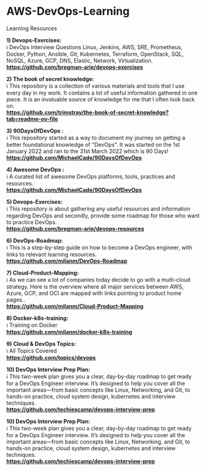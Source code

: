 # AWS-DevOps-Learning
Learning Resources

**1) Devops-Exercises:**   
ℹ️ DevOps Interview Questions Linux, Jenkins, AWS, SRE, Prometheus, Docker, Python, Ansible, Git, Kubernetes, Terraform, OpenStack, SQL, NoSQL, Azure, GCP, DNS, Elastic, Network, Virtualization.   
**https://github.com/bregman-arie/devops-exercises**

**2) The book of secret knowledge:**   
ℹ️ This repository is a collection of various materials and tools that I use every day in my work. It contains a lot of useful information gathered in one piece. It is an invaluable source of knowledge for me that I often look back on.  
**https://github.com/trimstray/the-book-of-secret-knowledge?tab=readme-ov-file**

**3) 90DaysOfDevOps :**   
ℹ️ This repository started as a way to document my journey on getting a better foundational knowledge of "DevOps". It was started on the 1st January 2022 and ran to the 31st March 2022 which is 90 Days!  
**https://github.com/MichaelCade/90DaysOfDevOps**

**4) Awesome DevOps :**   
ℹ️ A curated list of awesome DevOps platforms, tools, practices and resources.  
**https://github.com/MichaelCade/90DaysOfDevOps**

**5) Devops-Exercises:**   
ℹ️  This repository is about gathering any useful resources and information regarding DevOps and secondly, provide some roadmap for those who want to practice DevOps.  
**https://github.com/bregman-arie/devops-resources**


**6) DevOps-Roadmap:**   
ℹ️  This is a step-by-step guide on how to become a DevOps engineer, with links to relevant learning resources.  
**https://github.com/milanm/DevOps-Roadmap**

**7) Cloud-Product-Mapping:**   
ℹ️  As we can see a lot of companies today decide to go with a multi-cloud strategy. Here is the overview where all major services between AWS, Azure, GCP, and OCI are mapped with links pointing to product home pages..  
**https://github.com/milanm/Cloud-Product-Mapping**

**8) Docker-k8s-training:**   
ℹ️  Training on Docker  
**https://github.com/milanm/docker-k8s-training**

**9) Cloud & DevOps Topics:**   
ℹ️  All Topics Covered  
**https://github.com/topics/devops**

**10) DevOps Interview Prep Plan:**   
ℹ️  This two-week plan gives you a clear, day-by-day roadmap to get ready for a DevOps Engineer interview. It’s designed to help you cover all the important areas—from basic concepts like Linux, Networking, and Git, to hands-on practice, cloud system design, kubernetes and interview techniques.    
**https://github.com/techiescamp/devops-interview-prep**

**10) DevOps Interview Prep Plan:**   
ℹ️  This two-week plan gives you a clear, day-by-day roadmap to get ready for a DevOps Engineer interview. It’s designed to help you cover all the important areas—from basic concepts like Linux, Networking, and Git, to hands-on practice, cloud system design, kubernetes and interview techniques.    
**https://github.com/techiescamp/devops-interview-prep**

